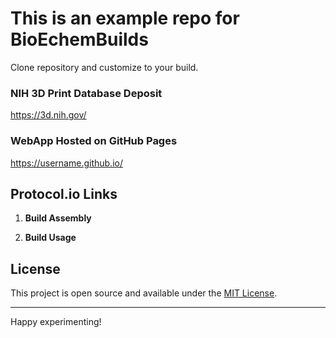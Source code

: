 # This is an example repo for BioEchemBuilds

Clone repository and customize to your build. 

### NIH 3D Print Database Deposit
https://3d.nih.gov/<build>

### WebApp Hosted on GitHub Pages
https://username.github.io/<build>

## Protocol.io Links

1. **Build Assembly**

2. **Build Usage**

## License

This project is open source and available under the [MIT License](LICENSE).

---

Happy experimenting!
